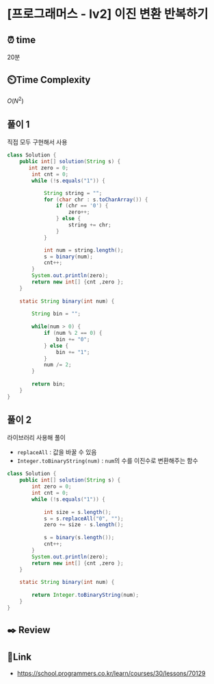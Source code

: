 
# [프로그래머스 - lv2] 이진 변환 반복하기

## ⏰  **time**
20분


## ⏲️**Time Complexity**
$O(N^2)$

## 풀이 1
직접 모두 구현해서 사용

```java
class Solution {
    public int[] solution(String s) {
       int zero = 0;
		int cnt = 0;
		while (!s.equals("1")) {

			String string = "";
			for (char chr : s.toCharArray()) {
				if (chr == '0') {
					zero++;
				} else {
					string += chr;
				}
			}

			int num = string.length();
			s = binary(num);
			cnt++;
		}
		System.out.println(zero);
		return new int[] {cnt ,zero };
    }
    
    static String binary(int num) {
        
        String bin = "";
        
        while(num > 0) {
            if (num % 2 == 0) {
                bin += "0";
            } else {
                bin += "1";
            }
            num /= 2;
        }
        
        return bin;
    }
}
```

## 풀이 2

라이브러리 사용해 풀이
- `replaceAll` : 값을 바꿀 수 있음
- `Integer.toBinaryString(num)` : `num`의 수를 이진수로 변환해주는 함수
  
```java
class Solution {
    public int[] solution(String s) {
        int zero = 0;
		int cnt = 0;
		while (!s.equals("1")) {
            
            int size = s.length();
            s = s.replaceAll("0", "");
            zero += size - s.length();
            
			s = binary(s.length());
			cnt++;
		}
		System.out.println(zero);
		return new int[] {cnt ,zero };
    }
    
    static String binary(int num) {
        
        return Integer.toBinaryString(num);
    }
}
```



## :black_nib: **Review**




## 📡**Link**
- https://school.programmers.co.kr/learn/courses/30/lessons/70129

